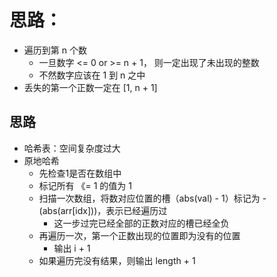 # 思路：
- 遍历到第 n 个数
  - 一旦数字 <= 0 or >= n + 1， 则一定出现了未出现的整数
  - 不然数字应该在 1 到 n 之中
- 丢失的第一个正数一定在 [1, n + 1]

## 思路
- 哈希表：空间复杂度过大
- 原地哈希
  - 先检查1是否在数组中
  - 标记所有 《= 1 的值为 1
  - 扫描一次数组，将数对应位置的槽（abs(val) - 1）标记为 - (abs(arr[idx]))，表示已经遍历过
    - 这一步过完已经全部的正数对应的槽已经全负
  - 再遍历一次，第一个正数出现的位置即为没有的位置
    - 输出 i + 1
  - 如果遍历完没有结果，则输出 length + 1